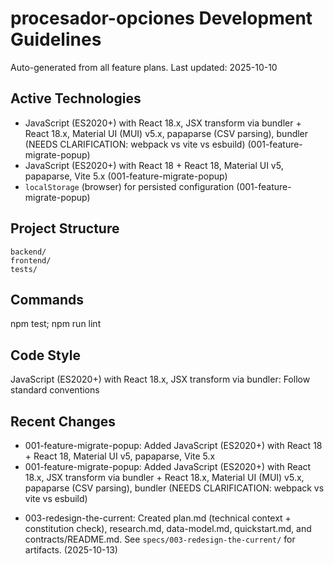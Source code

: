 ﻿# procesador-opciones Development Guidelines

Auto-generated from all feature plans. Last updated: 2025-10-10

## Active Technologies
- JavaScript (ES2020+) with React 18.x, JSX transform via bundler + React 18.x, Material UI (MUI) v5.x, papaparse (CSV parsing), bundler (NEEDS CLARIFICATION: webpack vs vite vs esbuild) (001-feature-migrate-popup)
- JavaScript (ES2020+) with React 18 + React 18, Material UI v5, papaparse, Vite 5.x (001-feature-migrate-popup)
- `localStorage` (browser) for persisted configuration (001-feature-migrate-popup)

## Project Structure
```
backend/
frontend/
tests/
```

## Commands
npm test; npm run lint

## Code Style
JavaScript (ES2020+) with React 18.x, JSX transform via bundler: Follow standard conventions

## Recent Changes
- 001-feature-migrate-popup: Added JavaScript (ES2020+) with React 18 + React 18, Material UI v5, papaparse, Vite 5.x
- 001-feature-migrate-popup: Added JavaScript (ES2020+) with React 18.x, JSX transform via bundler + React 18.x, Material UI (MUI) v5.x, papaparse (CSV parsing), bundler (NEEDS CLARIFICATION: webpack vs vite vs esbuild)

<!-- MANUAL ADDITIONS START -->
<!-- MANUAL ADDITIONS END -->
 
<!-- AUTO-ADDED: feature 003-redesign-the-current -->
- 003-redesign-the-current: Created plan.md (technical context + constitution check), research.md, data-model.md, quickstart.md, and contracts/README.md. See `specs/003-redesign-the-current/` for artifacts. (2025-10-13)
